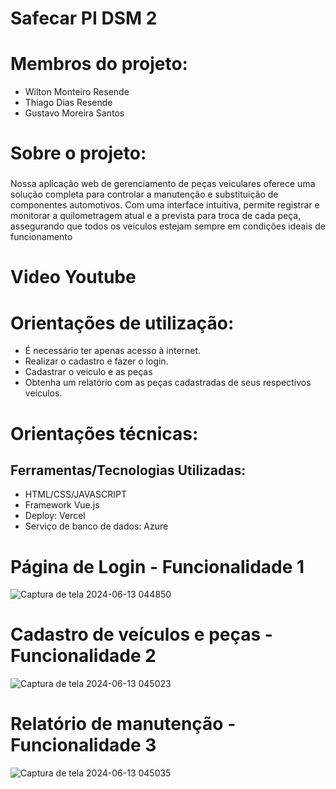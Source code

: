 # Safecar PI DSM 2

# Membros do projeto:
- Wilton Monteiro Resende
- Thiago Dias Resende
- Gustavo Moreira Santos

# Sobre o projeto:
### 
Nossa aplicação web de gerenciamento de peças veiculares oferece uma solução completa para controlar a manutenção e substituição de componentes automotivos. Com uma interface intuitiva, permite registrar e monitorar a quilometragem atual e a prevista para troca de cada peça, assegurando que todos os veículos estejam sempre em condições ideais de funcionamento

# Video Youtube

# Orientações de utilização:

- É necessário ter apenas acesso à internet.
- Realizar o cadastro e fazer o login.
- Cadastrar o veiculo e as peças
- Obtenha um relatório com as peças cadastradas de seus respectivos veículos.


# Orientações técnicas:

## Ferramentas/Tecnologias Utilizadas:

- HTML/CSS/JAVASCRIPT
- Framework Vue.js
- Deploy: Vercel
- Serviço de banco de dados: Azure


###

# Página de Login - Funcionalidade 1

![Captura de tela 2024-06-13 044850](https://github.com/Wilton-Monteiro/tarefadatabase/assets/145207587/9849db35-9a5d-4b2a-898e-c225dac85f94)


# Cadastro de veículos e peças - Funcionalidade 2
![Captura de tela 2024-06-13 045023](https://github.com/Wilton-Monteiro/tarefadatabase/assets/145207587/84739eb2-91ac-4d74-9086-408946b792fa)


# Relatório de manutenção - Funcionalidade 3

![Captura de tela 2024-06-13 045035](https://github.com/Wilton-Monteiro/tarefadatabase/assets/145207587/78a72002-c683-4521-8928-396cf8038256)







